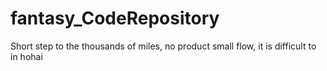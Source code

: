 # fantasy_CodeRepository
Short step to the thousands of miles, no product small flow, it is difficult to in hohai
